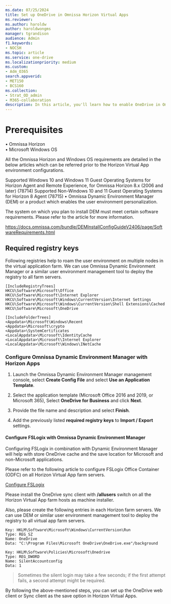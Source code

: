 ```yaml
---
ms.date: 07/25/2024
title: Set up OneDrive in Omnissa Horizon Virtual Apps
ms.reviewer: 
ms.author: haroldw
author: haroldwongms
manager: tgrandison
audience: Admin
f1.keywords:
- NOCSH
ms.topic: article
ms.service: one-drive
ms.localizationpriority: medium
ms.custom:
- Adm_O365
search.appverid:
- MET150
- BCS160
ms.collection:
- Strat_OD_admin
- M365-collaboration
description: In this article, you'll learn how to enable OneDrive in Omnissa Horizon Virtual Apps.
---
```


# Prerequisites

•	Omnissa Horizon\
•	Microsoft Windows OS

All the Omnissa Horizon and Windows OS requirements are detailed in the below articles which can be referred prior to the Horizon Virtual App environment configurations.

Supported Windows 10 and Windows 11 Guest Operating Systems for Horizon Agent and Remote Experience, for Omnissa Horizon 8.x (2006 and later) (78714)
Supported Non-Windows 10 and 11 Guest Operating Systems for Horizon 8 Agent (78715)
•	Omnissa Dynamic Environment Manager (DEM) or a product which enables the user environment personalization. 

The system on which you plan to install DEM must meet certain software requirements.
Please refer to the article for more information.

https://docs.omnissa.com/bundle/DEMInstallConfigGuideV2406/page/SoftwareRequirements.html

## Required registry keys

Following registries help to roam the user environment on multiple nodes in the virtual application farm. We can use Omnissa Dynamic Environment Manager or a similar user environment management tool to deploy the registry to all farm servers.

    [IncludeRegistryTrees]
    HKCU\Software\Microsoft\Office 
    HKCU\Software\Microsoft\Internet Explorer
    HKCU\Software\Microsoft\Windows\CurrentVersion\Internet Settings
    HKCU\Software\Microsoft\Windows\CurrentVersion\Shell Extensions\Cached
    HKCU\Software\Microsoft\OneDrive

    [IncludeFolderTrees]
    <Appdata>\Microsoft\Windows\Recent
    <Appdata>\Microsoft\crypto
    <Appdata>\SystemCertificates
    <LocalAppdata>\Microsoft\IdentityCache
    <LocalAppdata>\Microsoft\Internet Explorer
    <LocalAppdata>\Microsoft\Windows\INetCache

### Configure Omnissa Dynamic Environment Manager with Horizon Apps 

1.	Launch the Omnissa Dynamic Environment Manager management console, select **Create Config File** and select **Use an Application Template**.

2.	Select the application template (Microsoft Office 2016 and 2019, or Microsoft 365), Select **OneDrive for Business** and click **Next**.

3.	Provide the file name and description and select **Finish**.

4.	Add the previously listed **required registry keys** to **Import / Export** settings.


#### Configure FSLogix with Omnissa Dynamic Environment Manager

Configuring FSLogix in combination with Dynamic Environment Manager will help with store OneDrive cache and the save location for Microsoft and non-Microsoft applications.

Please refer to the following article to configure FSLogix Office Container (ODFC) on all Horizon Virtual App farm servers.

[Configure FSLogix](/../../fslogix/tutorial-configure-odfc-containers)

Please install the OneDrive sync client with **/allusers** switch on all the Horizon Virtual App farm hosts as machine installer. 

Also, please create the following entries in each Horizon farm servers. We can use DEM or similar user environment management tool to deploy the registry to all virtual app farm servers. 

    Key: HKLM\Software\Microsoft\Windows\CurrentVersion\Run
    Type: REG_SZ
    Name: OneDrive
    Data: "C:\Program Files\Microsoft OneDrive\OneDrive.exe"/background

    Key: HKLM\Software\Policies\Microsoft\Onedrive
    Type: REG_DWORD
    Name: SilentAccountconfig
    Data: 1

>Sometimes the silent login may take a few seconds; if the first attempt fails, a second attempt might be required. 

By following the above-mentioned steps, you can set up the OneDrive web client or Sync client as the save option in Horizon Virtual Apps. 
